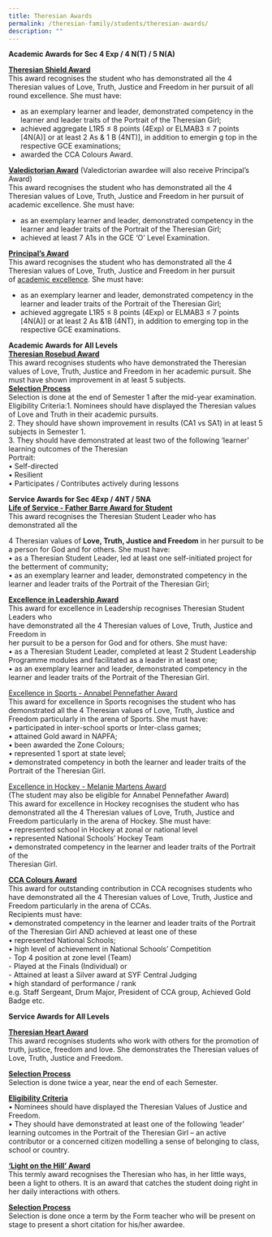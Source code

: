```yaml
---
title: Theresian Awards
permalink: /theresian-family/students/theresian-awards/
description: ""
---
```


<p><strong>Academic Awards for Sec 4 Exp / 4 N(T) / 5 N(A)</strong></p>
<p><strong><u>Theresian Shield Award<br /></u></strong>This award recognises the student who has demonstrated all the 4 Theresian values of Love,&nbsp;Truth, Justice and Freedom in her pursuit of all round excellence. She must have:</p>
<ul>
<li>as an exemplary learner and leader, demonstrated competency in the learner and&nbsp;leader traits of the Portrait of the Theresian Girl;</li>
<li>achieved aggregate L1R5 &le; 8 points (4Exp) or ELMAB3 &le; 7 points [4N(A)] or at least&nbsp;2 As &amp; 1 B (4NT)], in addition to emergin g top in the respective GCE examinations;</li>
<li>awarded the CCA Colours Award.</li>
</ul>
<p><u><strong>Valedictorian Award</strong></u> (Valedictorian awardee will also receive Principal&rsquo;s Award)<br />This award recognises the student who has demonstrated all the 4 Theresian values of&nbsp;Love,&nbsp;Truth, Justice and Freedom&nbsp;in her pursuit of academic excellence. She must have:</p>
<ul>
<li>as an exemplary learner and leader, demonstrated competency in the learner and leader&nbsp;traits of the Portrait of the Theresian Girl;</li>
<li>achieved at least 7 A1s in the GCE &lsquo;O&rsquo; Level Examination.</li>
</ul>
<p><u><strong>Principal&rsquo;s Award<br /></strong></u>This award recognises the student who has demonstrated all the 4 Theresian values of Love,&nbsp;Truth, Justice and Freedom in her pursuit of&nbsp;<u>academic excellence</u>. She must have:</p>
<ul>
<li>as an exemplary learner and leader, demonstrated competency in the learner and leader&nbsp;traits of the Portrait of the Theresian Girl;</li>
<li>achieved aggregate L1R5 &le; 8 points (4Exp) or ELMAB3 &le; 7 points [4N(A)] or at least&nbsp;2 As &amp;1B (4NT), in addition to emerging top in the respective GCE examinations.</li>
</ul>
<p><strong>Academic Awards for All Levels<br /></strong><u><strong>Theresian Rosebud Award<br /></strong></u>This award recognises students who have demonstrated the Theresian values of Love,&nbsp;Truth, Justice and Freedom in her academic pursuit. She must have shown improvement&nbsp;in at least 5 subjects.<br /><u><strong>Selection Process<br /></strong></u>Selection is done at the end of Semester 1 after the mid-year examination.<br />Eligibility Criteria:1. Nominees should have displayed the Theresian values of Love and Truth in their academic pursuits.<br />2. They should have shown improvement in results (CA1 vs SA1) in at least 5 subjects in Semester 1.<br />3. They should have demonstrated at least two of the following &lsquo;learner&rsquo; learning outcomes of the Theresian<br />Portrait:<br />&bull; Self-directed<br />&bull; Resilient<br />&bull; Participates / Contributes actively during lessons</p>
<p><strong>Service Awards for Sec 4Exp / 4NT / 5NA<br /></strong><u><strong>Life of Service - Father Barre Award for Student<br /></strong></u>This award recognises the Theresian Student Leader who has demonstrated all the</p>
<p>4 Theresian values of&nbsp;<strong>Love, Truth, Justice and Freedom</strong>&nbsp;in her pursuit to be a person for&nbsp;God and for others. She must have:<br />&bull; as a Theresian Student Leader, led at least one self-initiated project for the betterment of community;<br />&bull; as an exemplary learner and leader, demonstrated competency in the learner and leader traits of the Portrait of the Theresian Girl;</p>
<p><strong><u>Excellence in Leadership Award<br /></u></strong>This award for excellence in Leadership recognises Theresian Student Leaders who<br />have demonstrated all the 4 Theresian values of Love, Truth, Justice and Freedom in<br />her pursuit to be a person for God and for others. She must have:<br />&bull; as a Theresian Student Leader, completed at least 2 Student Leadership Programme modules and facilitated as a leader in at least one;<br />&bull; as an exemplary learner and leader, demonstrated competency in the learner and leader traits of the Portrait of the Theresian Girl.</p>
<p><u>Excellence in Sports - Annabel Pennefather Award<br /></u>This award for excellence in Sports recognises the student who has demonstrated all the 4&nbsp;Theresian values of Love, Truth, Justice and Freedom particularly in the arena of Sports.&nbsp;She must have:<br />&bull; participated in inter-school sports or Inter-class games;<br />&bull; attained Gold award in NAPFA;<br />&bull; been awarded the Zone Colours;<br />&bull; represented 1 sport at state level;<br />&bull; demonstrated competency in both the learner and leader traits of the Portrait of the Theresian Girl.</p>
<p><u>Excellence in Hockey - Melanie Martens Award<br /></u>(The student may also be eligible for Annabel Pennefather Award)<br />This award for excellence in Hockey recognises the student who has demonstrated all the 4 Theresian values of Love, Truth, Justice and Freedom particularly in the arena of Hockey. She must have:<br />&bull; represented school in Hockey at zonal or national level<br />&bull; represented National Schools&rsquo; Hockey Team<br />&bull; demonstrated competency in the learner and leader traits of the Portrait of the<br />Theresian Girl.</p>
<p><u><strong>CCA Colours Award<br /></strong></u>This award for outstanding contribution in CCA recognises students who have demonstrated all the 4 Theresian values of Love, Truth, Justice and Freedom particularly in the arena of CCAs.<br />Recipients must have:<br />&bull; demonstrated competency in the learner and leader traits of the Portrait of the Theresian Girl AND achieved at least one of these<br />&bull; represented National Schools;<br />&bull; high level of achievement in National Schools&rsquo; Competition<br />- Top 4 position at zone level (Team)<br />- Played at the Finals (Individual) or<br />- Attained at least a Silver award at SYF Central Judging<br />&bull; high standard of performance / rank<br />e.g. Staff Sergeant, Drum Major, President of CCA group, Achieved Gold Badge etc.</p>
<p><strong>Service Awards for All Levels</strong></p>
<p><u><strong>Theresian Heart Award<br /></strong></u>This award recognises students who work with others for the promotion of truth, justice, freedom and love. She demonstrates the Theresian values of Love, Truth, Justice and Freedom.</p>
<p><u><strong>Selection Process<br /></strong></u>Selection is done twice a year, near the end of each Semester.</p>
<p><u><strong>Eligibility Criteria<br /></strong></u>&bull; Nominees should have displayed the Theresian Values of Justice and Freedom.<br />&bull; They should have demonstrated at least one of the following &lsquo;leader&rsquo; learning outcomes in the Portrait of the Theresian Girl &ndash; an active contributor or a concerned citizen modelling a sense of belonging to class, school or country.</p>
<p><u><strong>&lsquo;Light on the Hill&rsquo; Award<br /></strong></u>This termly award recognises the Theresian who has, in her little ways, been a light to&nbsp;others. It is an award that catches the student doing right in her daily interactions with&nbsp;others.</p>
<p><u><strong>Selection Process<br /></strong></u>Selection is done once a term by the Form teacher who will be present on stage to present a short citation for his/her awardee.</p>